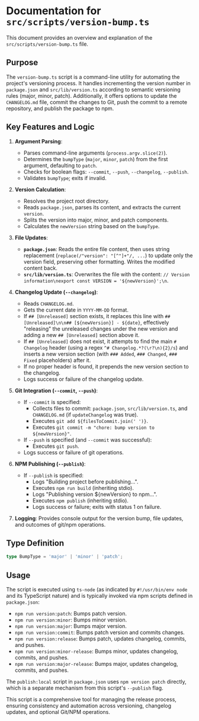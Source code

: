 # Documentation for `src/scripts/version-bump.ts`

This document provides an overview and explanation of the `src/scripts/version-bump.ts` file.

## Purpose

The `version-bump.ts` script is a command-line utility for automating the project's versioning process. It handles incrementing the version number in `package.json` and `src/lib/version.ts` according to semantic versioning rules (major, minor, patch). Additionally, it offers options to update the `CHANGELOG.md` file, commit the changes to Git, push the commit to a remote repository, and publish the package to npm.

## Key Features and Logic

1.  **Argument Parsing**:
    *   Parses command-line arguments (`process.argv.slice(2)`).
    *   Determines the `bumpType` (`major`, `minor`, `patch`) from the first argument, defaulting to `patch`.
    *   Checks for boolean flags: `--commit`, `--push`, `--changelog`, `--publish`.
    *   Validates `bumpType`; exits if invalid.

2.  **Version Calculation**:
    *   Resolves the project root directory.
    *   Reads `package.json`, parses its content, and extracts the current `version`.
    *   Splits the version into major, minor, and patch components.
    *   Calculates the `newVersion` string based on the `bumpType`.

3.  **File Updates**:
    *   **`package.json`**: Reads the entire file content, then uses string replacement (`replace(/"version": "[^"]+"/, ...`) to update only the version field, preserving other formatting. Writes the modified content back.
    *   **`src/lib/version.ts`**: Overwrites the file with the content: `// Version information\nexport const VERSION = '${newVersion}';\n`.

4.  **Changelog Update (`--changelog`)**:
    *   Reads `CHANGELOG.md`.
    *   Gets the current date in `YYYY-MM-DD` format.
    *   If `## [Unreleased]` section exists, it replaces this line with `## [Unreleased]\n\n## [${newVersion}] - ${date}`, effectively "releasing" the unreleased changes under the new version and adding a new `## [Unreleased]` section above it.
    *   If `## [Unreleased]` does not exist, it attempts to find the main `# Changelog` header (using a regex `^# Changelog.*?(\r?\n){2}/s`) and inserts a new version section (with `### Added`, `### Changed`, `### Fixed` placeholders) after it.
    *   If no proper header is found, it prepends the new version section to the changelog.
    *   Logs success or failure of the changelog update.

5.  **Git Integration (`--commit`, `--push`)**:
    *   If `--commit` is specified:
        *   Collects files to commit: `package.json`, `src/lib/version.ts`, and `CHANGELOG.md` (if `updateChangelog` was true).
        *   Executes `git add ${filesToCommit.join(' ')}`.
        *   Executes `git commit -m "chore: bump version to ${newVersion}"`.
    *   If `--push` is specified (and `--commit` was successful):
        *   Executes `git push`.
    *   Logs success or failure of git operations.

6.  **NPM Publishing (`--publish`)**:
    *   If `--publish` is specified:
        *   Logs "Building project before publishing...".
        *   Executes `npm run build` (inheriting stdio).
        *   Logs "Publishing version ${newVersion} to npm...".
        *   Executes `npm publish` (inheriting stdio).
        *   Logs success or failure; exits with status 1 on failure.

7.  **Logging**: Provides console output for the version bump, file updates, and outcomes of git/npm operations.

## Type Definition

```typescript
type BumpType = 'major' | 'minor' | 'patch';
```

## Usage

The script is executed using `ts-node` (as indicated by `#!/usr/bin/env node` and its TypeScript nature) and is typically invoked via npm scripts defined in `package.json`:

*   `npm run version:patch`: Bumps patch version.
*   `npm run version:minor`: Bumps minor version.
*   `npm run version:major`: Bumps major version.
*   `npm run version:commit`: Bumps patch version and commits changes.
*   `npm run version:release`: Bumps patch, updates changelog, commits, and pushes.
*   `npm run version:minor-release`: Bumps minor, updates changelog, commits, and pushes.
*   `npm run version:major-release`: Bumps major, updates changelog, commits, and pushes.

The `publish:local` script in `package.json` uses `npm version patch` directly, which is a separate mechanism from this script's `--publish` flag.

This script is a comprehensive tool for managing the release process, ensuring consistency and automation across versioning, changelog updates, and optional Git/NPM operations.

